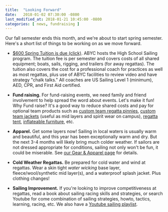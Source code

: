 ```yaml
---
title:  "Looking Forward"
date:   2018-01-02 07:30:00 -0800
last_modified_at: 2018-01-21 10:45:00 -0800
categories: [ news, fundraising ]
---
```


Our fall semester ends this month, and we're about to start spring semester. Here's a short list of things to be working on as we move forward.

-   [$600 Spring Tuition is due (click)](https://abyc.org/high-school-sailing/high-school/spring-highschool-sailing-registration). ABYC hosts the High School Sailing program.  The tuition fee is per semester and covers costs of all shared equipment; boats, sails, rigging, and trailers (for away regattas). The tuition also covers the cost for a professional coach for practices as well as most regattas, plus use of ABYC facilities to review video and have strategy "chalk talks."  All coaches are US Sailing Level 1 (minimum), AED, CPR, and First Aid certified.

-   **Fund raising.**  For fund-raising events, we need family and friend involvement to help spread the word about events. Let's make it fun! Why Fund raise? It's a good way to reduce shared costs and pay for optional team products such as [custom team regatta pinnies](http://www.zimsailing.com/pinnies.html), [custom team jackets](https://www.google.com/search?q=sailing+mid+layer) (useful as mid layers and spirit wear on campus), [regatta tent](https://www.google.com/search?q=easy+up+10x10+tent&oq=easy+up+10x10), [inflateable furniture](https://www.google.com/search?q=inflatable+furniture), etc.

-   **Apparel.**  Get some layers now! Sailing in local waters is usually warm and beautiful, and this year has been exceptionally warm and dry.  But the next 3-4 months will likely bring much colder weather.  If sailors are not dressed appropriate for conditions, sailing not only won't be fun, it could be miserable.  See [our Gear & Apparel page](/apparel) for details.

-   **Cold Weather Regattas.** Be prepared for cold water and wind at regattas. Wear a skin tight _water wicking_ base layer, fleece/wool/synthetic mid layer(s), and a waterproof splash jacket.  Plus clothing changes!

-   **Sailing Improvement.** If you're looking to improve competitiveness at regattas, read a book about sailing racing skills and strategies, or search Youtube for come combination of sailing strategies, howto, tactics, learning, racing, etc.  We also have a [Youtube sailing playlist](https://www.youtube.com/playlist?list=PLBIVF-v5OCLXge9au9hTLFcZXQ4UdEpxw).
